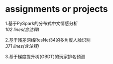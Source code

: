 # assignments or projects

1.基于PySpark的分布式中文情感分析  
*102 lines(含注释)*

2.基于残差网络ResNet34的多角度人脸识别  
*371 lines(含注释)*

3.基于梯度提升树(GBDT)的玩家排名预测
